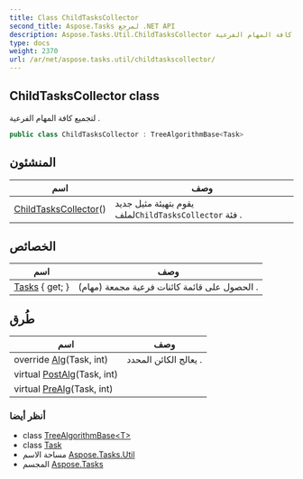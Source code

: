 ```yaml
---
title: Class ChildTasksCollector
second_title: Aspose.Tasks لمرجع .NET API
description: Aspose.Tasks.Util.ChildTasksCollector فصل. لتجميع كافة المهام الفرعية .
type: docs
weight: 2370
url: /ar/net/aspose.tasks.util/childtaskscollector/
---
```

## ChildTasksCollector class

لتجميع كافة المهام الفرعية .

```csharp
public class ChildTasksCollector : TreeAlgorithmBase<Task>
```

## المنشئون

| اسم | وصف |
| --- | --- |
| [ChildTasksCollector](childtaskscollector/)() | يقوم بتهيئة مثيل جديد لملف`ChildTasksCollector` فئة . |

## الخصائص

| اسم | وصف |
| --- | --- |
| [Tasks](../../aspose.tasks.util/childtaskscollector/tasks/) { get; } | الحصول على قائمة كائنات فرعية مجمعة (مهام) . |

## طُرق

| اسم | وصف |
| --- | --- |
| override [Alg](../../aspose.tasks.util/childtaskscollector/alg/)(Task, int) | يعالج الكائن المحدد . |
| virtual [PostAlg](../../aspose.tasks.util/treealgorithmbase-1/postalg/)(Task, int) |  |
| virtual [PreAlg](../../aspose.tasks.util/treealgorithmbase-1/prealg/)(Task, int) |  |

### أنظر أيضا

* class [TreeAlgorithmBase&lt;T&gt;](../treealgorithmbase-1/)
* class [Task](../../aspose.tasks/task/)
* مساحة الاسم [Aspose.Tasks.Util](../../aspose.tasks.util/)
* المجسم [Aspose.Tasks](../../)


